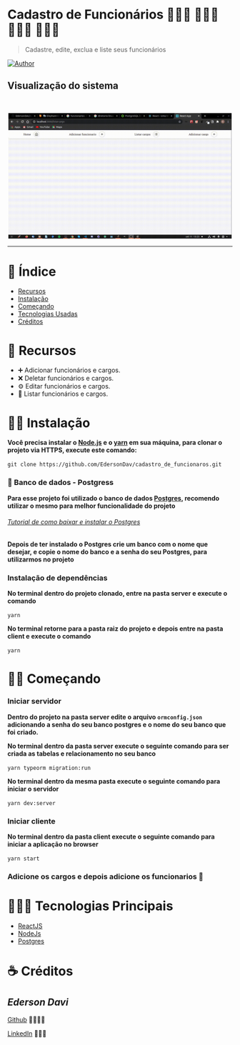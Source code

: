# Cadastro de Funcionários 👨🏽‍💼 🧑🏻‍🏫 👩🏻‍⚖️ 👩🏿‍⚖️

>Cadastre, edite, exclua e liste seus funcionários

[![Author](https://img.shields.io/badge/author-EdersonDav-000000?style=flat-square)](https://github.com/EdersonDav)

## Visualização do sistema
</br>
<p align="center"><img src=".github/gif.gif?raw=true" width="500"/></p>

---

# 📌 Índice

- [Recursos](#-recursos)
- [Instalação](#-instalação)
- [Começando](#-começando)
- [Tecnologias Usadas](#-tecnologias-usadas)
- [Créditos](#-créditos)

# 🚀 Recursos

- ➕ Adicionar funcionários e cargos.
- ❌ Deletar funcionários e cargos.
- ⚙️ Editar funcionários e cargos.
- 📄 Listar funcionários e cargos.

# 👷🏿 Instalação

**Você precisa instalar o [Node.js](https://nodejs.org/en/download/) e o [yarn](https://yarnpkg.com/) em sua máquina, para clonar o projeto via HTTPS, execute este comando:**

`git clone https://github.com/EdersonDav/cadastro_de_funcionaros.git`

### 🐘 Banco de dados - Postgress

**Para esse projeto foi utilizado o banco de dados [Postgres](https://www.postgresql.org/), recomendo utilizar o mesmo para melhor funcionalidade do projeto**

###### [Tutorial de como baixar e instalar o Postgres](https://www.devmedia.com.br/instalando-postgresql/23364)

**Depois de ter instalado o Postgres crie um banco com o nome que desejar, e copie o nome do banco e a senha do seu Postgres, para utilizarmos no projeto**

### Instalação de dependências

**No terminal dentro do projeto clonado, entre na pasta server e execute o comando**

`yarn`

**No terminal retorne para a pasta raiz do projeto e depois entre na pasta client e execute o comando**

`yarn`

# 🏃🏿 Começando

### Iniciar servidor

**Dentro do projeto na pasta server edite o arquivo `ormconfig.json` adicionando a senha do seu banco postgres e o nome do seu banco que foi criado.**

**No terminal dentro da pasta server execute o seguinte comando para ser criada as tabelas e relacionamento no seu banco**

`yarn typeorm migration:run`

**No terminal dentro da mesma pasta execute o seguinte comando para iniciar o servidor**

`yarn dev:server`

### Iniciar cliente

**No terminal dentro da pasta client execute o seguinte comando para iniciar a aplicação no browser**

`yarn start`

### Adicione os cargos e depois adicione os funcionarios 🎉

# 👨🏿‍💻 Tecnologias Principais
* [ReactJS](https://pt-br.reactjs.org/)
* [NodeJs](https://nodejs.org/en/)
* [Postgres](https://www.postgresql.org/)

# ☕ Créditos

## <i>Ederson Davi</i>

[Github](https://github.com/EdersonDav) 👨🏿‍🎓🚀

[LinkedIn](https://www.linkedin.com/in/silvaedersonqueiroz) 👨🏿‍👔
